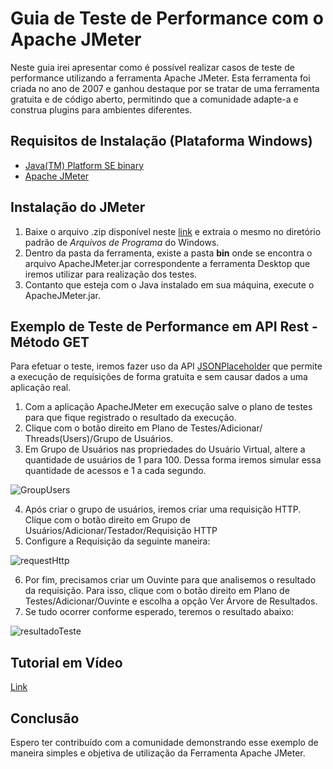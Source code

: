 <h1 align="left"> Guia de Teste de Performance com o Apache JMeter </h1>

Neste guia irei apresentar como é possível realizar casos de teste de performance utilizando a ferramenta Apache JMeter. Esta ferramenta foi criada no ano de 2007 e ganhou destaque por se tratar de uma ferramenta gratuita e de código aberto, permitindo que a comunidade adapte-a e construa plugins para ambientes diferentes.

## Requisitos de Instalação (Plataforma Windows)
- [Java(TM) Platform SE binary](https://www.oracle.com/br/java/technologies/downloads//)
- [Apache JMeter](https://jmeter.apache.org/)

## Instalação do JMeter
1. Baixe o arquivo .zip disponível neste [link](https://jmeter.apache.org/) e extraia o mesmo no diretório padrão de _Arquivos de Programa_ do Windows.
2. Dentro da pasta da ferramenta, existe a pasta **bin** onde se encontra o arquivo ApacheJMeter.jar correspondente a ferramenta Desktop que iremos utilizar para realização dos testes. 
3. Contanto que esteja com o Java instalado em sua máquina, execute o ApacheJMeter.jar.

## Exemplo de Teste de Performance em API Rest - Método GET

Para efetuar o teste, iremos fazer uso da API [JSONPlaceholder](https://jsonplaceholder.typicode.com/) que permite a execução de requisições de forma gratuita e sem causar dados a uma aplicação real.

1. Com a aplicação ApacheJMeter em execução salve o plano de testes para que fique registrado o resultado da execução.
2. Clique  com o botão direito em  Plano de Testes/Adicionar/ Threads(Users)/Grupo de Usuários.
3. Em Grupo de Usuários nas propriedades do Usuário Virtual, altere a quantidade de usuários de 1 para 100. Dessa forma iremos simular essa quantidade de acessos e 1 a cada segundo.

 ![GroupUsers](https://user-images.githubusercontent.com/13155179/194976631-9d1e9cfb-b3ee-4d37-ab7b-514a52162923.PNG)

4. Após criar o grupo de usuários, iremos criar uma requisição HTTP. Clique  com o botão direito em Grupo de Usuários/Adicionar/Testador/Requisição HTTP
5. Configure a Requisição da seguinte maneira:
 
![requestHttp](https://user-images.githubusercontent.com/13155179/194976561-28b6f3a9-3ad0-4897-bbc4-90ccfd49487d.PNG)

6. Por fim, precisamos criar um Ouvinte para que analisemos o resultado da requisição. Para isso, clique  com o botão direito em  Plano de Testes/Adicionar/Ouvinte e escolha a opção Ver Árvore de Resultados.
7. Se tudo ocorrer conforme esperado, teremos o resultado abaixo:

![resultadoTeste](https://user-images.githubusercontent.com/13155179/194978611-936e2226-c114-4478-8aec-cb56298f180b.PNG)

## Tutorial em Vídeo

[Link](https://drive.google.com/drive/folders/10KZhGCdhxYChsmIeoH7VpBF1C2e0jX0Q?usp=sharing)

## Conclusão
Espero ter contribuído com a comunidade demonstrando esse exemplo de maneira simples e objetiva de utilização da Ferramenta Apache JMeter.





